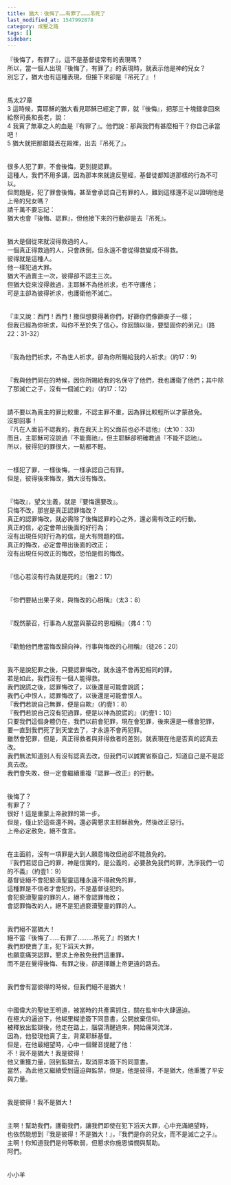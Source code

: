 ```yaml
---
title: 猶大：後悔了……有罪了………吊死了
last_modified_at: 1547992878
category: 成聖之路
tags: []
sidebar: 
---
```


<p>『後悔了，有罪了』，這不是基督徒常有的表現嗎？<br/>所以，當一個人出現『後悔了，有罪了』的表現時，就表示他是神的兒女？<br/><!--more-->別忘了，猶大也有這種表現，但接下來卻是『吊死了』！<br/><br/><br/>馬太27章<br/>3 這時候，賣耶穌的猶大看見耶穌已經定了罪，就『後悔』，把那三十塊錢拿回來給祭司長和長老，說： <br/>4 我賣了無辜之人的血是『有罪了』。他們說：那與我們有甚麼相干？你自己承當吧！ <br/>5 猶大就把那銀錢丟在殿裡，出去『吊死了』。<br/><br/><br/>很多人犯了罪，不會後悔，更別提認罪。<br/>這種人，我們不用多講，因為那本來就違反聖經，基督徒都知道那樣的行為不可以。<br/>但問題是，犯了罪會後悔，甚至會承認自己有罪的人，難到這樣還不足以證明他是上帝的兒女嗎？<br/>請千萬不要忘記：<br/>猶大也會『後悔、認罪』，但他接下來的行動卻是去『吊死』。<br/><br/><br/>猶大是個從來就沒得救過的人。<br/>一個真正得救過的人，只會跌倒，但永遠不會從得救變成不得救。<br/>彼得就是這種人。<br/>他一樣犯過大罪。<br/>猶大不過賣主一次，彼得卻不認主三次。<br/>但猶大從來沒得救過，主耶穌不為他祈求，也不守護他；<br/>可是主卻為彼得祈求，也護衛他不滅亡。<br/><br/><br/>『主又說：西門！西門！撒但想要得著你們，好篩你們像篩麥子一樣；<br/>但我已經為你祈求，叫你不至於失了信心，你回頭以後，要堅固你的弟兄』（路22：31-32）<br/><br/><br/>『我為他們祈求，不為世人祈求，卻為你所賜給我的人祈求』（約17：9）<br/><br/><br/>『我與他們同在的時候，因你所賜給我的名保守了他們，我也護衛了他們；其中除了那滅亡之子，沒有一個滅亡的』（約17：12）<br/><br/><br/>請不要以為賣主的罪比較重，不認主罪不重，因為罪比較輕所以才蒙赦免。<br/>沒那回事！<br/>『凡在人面前不認我的，我在我天上的父面前也必不認他』（太10：33）<br/>而且，主耶穌可沒說過『不能賣祂』，但主耶穌卻明確教過『不能不認祂』。<br/>所以，彼得犯的罪很大，一點都不輕。<br/><br/><br/>一樣犯了罪，一樣後悔，一樣承認自己有罪。<br/>但是，彼得後來悔改，猶大沒有悔改。<br/><br/><br/>『悔改』，望文生義，就是『要悔還要改』。<br/>只悔不改，那豈是真正認罪悔改？<br/>真正的認罪悔改，就必需除了後悔認罪的心之外，還必需有改正的行動。<br/>真正的信，必定會帶出後面的好行為；<br/>沒有出現任何好行為的信，是大有問題的信。<br/>真正的悔改，必定會帶出後面的改正；<br/>沒有出現任何改正的悔改，恐怕是假的悔改。<br/><br/><br/>『信心若沒有行為就是死的』（雅2：17）<br/><br/><br/>『你們要結出果子來，與悔改的心相稱』（太3：8）<br/><br/><br/>『既然蒙召，行事為人就當與蒙召的恩相稱』（弗4：1）<br/><br/><br/>『勸勉他們應當悔改歸向神，行事與悔改的心相稱』（徒26：20）<br/><br/><br/>我不是說犯罪之後，只要認罪悔改，就永遠不會再犯相同的罪。<br/>若是如此，我們沒有一個人能得救。<br/>我們說謊之後，認罪悔改了，以後還是可能會說謊；<br/>我們心中恨人，認罪悔改了，以後還是可能會恨人。<br/>『我們若說自己無罪，便是自欺』（約壹1：8）<br/>『我們若說自己沒有犯過罪，便是以神為說謊的』（約壹1：10）<br/>只要我們這個身體仍在，我們以前會犯罪，現在會犯罪，後來還是一樣會犯罪，<br/>要一直到我們死了到天堂去了，才永遠不會再犯罪。<br/>雖然會犯罪，但是，真正得救者與非得救者的差別，就表現在他是否真的認真去改。<br/>我們無法知道別人有沒有認真去改，但我們可以誠實省察自己，知道自己是不是認真去改。<br/>我們會失敗，但一定會繼續重複『認罪—改正』的行動。<br/><br/><br/>後悔了？<br/>有罪了？<br/>很好！這是重蒙上帝赦罪的第一步。<br/>但是，僅止於這些還不夠，還必需懇求主耶穌赦免，然後改正惡行。<br/>上帝必定赦免，絕不食言。<br/><br/><br/>在主面前，沒有一項罪是大到人願意悔改但祂卻不能赦免的。<br/>『我們若認自己的罪，神是信實的，是公義的，必要赦免我們的罪，洗淨我們一切的不義』（約壹1：9）<br/>基督徒絕不會犯褻瀆聖靈這種永遠不得赦免的罪，<br/>這種罪是不信者才會犯的，不是基督徒犯的。<br/>會犯褻瀆聖靈的罪的人，絕不會認罪悔改；<br/>會認罪悔改的人，絕不是犯過褻瀆聖靈的罪的人。<br/><br/><br/>我們絕不當猶大！<br/>絕不當『後悔了……有罪了………吊死了』的猶大！<br/>我們即使賣了主，犯下滔天大罪，<br/>也願意痛哭認罪，懇求上帝赦免我們這重罪，<br/>而不是在覺得後悔、有罪之後，卻選擇離上帝更遠的路去。<br/><br/><br/>我們會有當彼得的時候，但我們絕不是猶大！<br/><br/><br/>中國偉大的聖徒王明道，被當時的共產黨抓住，關在監牢中大肆逼迫。<br/>在極大的逼迫下，他糊里糊塗簽下同意書，公開放棄信仰。<br/>被釋放出監獄後，他走在路上，腦袋清醒過來，開始痛哭流涕，<br/>因為，他發現他賣了主，背棄耶穌基督。<br/>但是，在他最絕望時，心中一個聲音提醒了他：<br/>不！我不是猶大！我是彼得！<br/>他又重獲力量，回到監獄去，取消原本簽下的同意書。<br/>當然，為此他又繼續受到逼迫與監禁，但是，他是彼得，不是猶大，他重獲了平安與力量。<br/><br/><br/>我是彼得！我不是猶大！<br/><br/><br/>主啊！幫助我們，護衛我們，讓我們即使在犯下滔天大罪，心中充滿絕望時，<br/>也依然能想到『我是彼得！不是猶大！』，『我們是你的兒女，而不是滅亡之子』。<br/>主啊！你知道我們是何等軟弱，但懇求你施恩憐憫與幫助。<br/>阿們。<br/><br/><br/>小小羊</p>